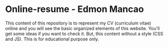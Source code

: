 # Online-resume - Edmon Mancao
This content of this repository is to represent my CV (curriculum vitae) online and you will see the basic organized elements of this website. You'll get some ideas if you want to check it. But, this content without a style (CSS and JS). This is for educational purpose only.
